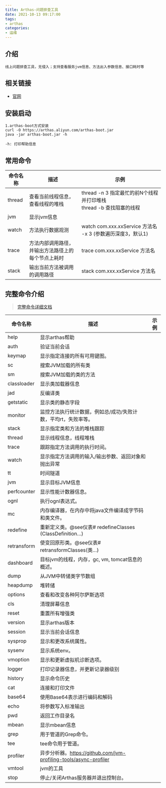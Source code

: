 ```yaml
---
title: Arthas-问题排查工具
date: 2021-10-13 09:17:00
tags:
- arthas
categories:
- 运维
---
```


## 介绍
```textmate
线上问题排查工具，无侵入；支持查看服务jvm信息、方法出入参数信息、接口耗时等
```

## 相关链接
- [官网](https://arthas.aliyun.com/doc/quick-start.html)

## 安装启动
```textmate
1.arthas-boot方式安装
curl -O https://arthas.aliyun.com/arthas-boot.jar
java -jar arthas-boot.jar -h

-h: 打印帮助信息
```

## 常用命令
|命令名称|描述|示例|
|---|---|---|
|thread|查看当前线程信息，查看线程的堆栈|thread -n 3 指定最忙的前N个线程并打印堆栈<br/>thread -b 查找阻塞的线程|
|jvm|显示jvm信息||
|watch|方法执行数据观测|watch com.xxx.xxService 方法名 -x 3 (参数遍历深度3，默认1)|
|trace|方法内部调用路径，并输出方法路径上的每个节点上耗时|trace com.xxx.xxService 方法名|
|stack|输出当前方法被调用的调用路径|stack com.xxx.xxService 方法名|

## 完整命令介绍
> [完整命令详细文档](https://arthas.aliyun.com/doc/commands.html)

|命令名称|描述|示例|
|---|---|---|
|help|显示arthas帮助| |
|auth|验证当前会话| |
|keymap|显示指定连接的所有可用键图。| |
|sc|搜索JVM加载的所有类| |
|sm|搜索JVM加载的类的方法| |
|classloader|显示类加载器信息| |
|jad|反编译类| |
|getstatic|显示类的静态字段| |
|monitor|监控方法执行统计数据，例如总/成功/失败计数，平均rt，失败率等。 |  |
|stack|显示指定类和方法的堆栈跟踪| |
|thread|显示线程信息，线程堆栈| |
|trace|跟踪指定方法调用的执行时间。| |
|watch|显示指定方法调用的输入/输出参数、返回对象和抛出异常 | |
|tt|时间隧道| |
|jvm|显示目标JVM信息| |
|perfcounter|显示性能计数器信息。| |
|ognl|执行ognl表达式。| |
|mc|内存编译器，在内存中将java文件编译成字节码和类文件。| |
|redefine|重新定义类。@see仪表# redefineClasses (ClassDefinition…) | |
|retransform|使变回原形类。@see仪表# retransformClasses(类…) | |
|dashboard|目标jvm的线程，内存，gc, vm, tomcat信息的概述。 | |
|dump|从JVM中转储类字节数组| |
|heapdump|堆转储| |
|options|查看和改变各种阿尔萨斯选项| |
|cls|清理屏幕信息| |
|reset|重置所有增强类| |
|version|显示arthas版本| |
|session|显示当前会话信息| |
|sysprop|显示和更改系统属性。| |
|sysenv|显示系统env。| |
|vmoption|显示和更新虚拟机诊断选项。| |
|logger|打印记录器信息，并更新记录器级别| |
|history|显示命令历史| |
|cat|连接和打印文件| |
|base64|使用Base64表示进行编码和解码| |
|echo|将参数写入标准输出| |
|pwd|返回工作目录名| |
|mbean|显示mbean信息| |
|grep|用于管道的Grep命令。| |
|tee|tee命令用于管道。| |
|profiler|异步分析器。https://github.com/jvm-profiling-tools/async-profiler| |
|vmtool|jvm的工具| |
|stop|停止/关闭Arthas服务器并退出控制台。| |

